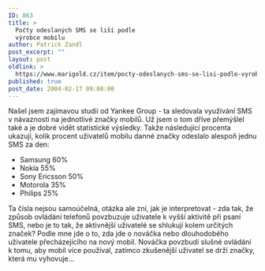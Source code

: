 ```yaml
---
ID: 863
title: >
  Počty odeslaných SMS se liší podle
  výrobce mobilu
author: Patrick Zandl
post_excerpt: ""
layout: post
oldlink: >
  https://www.marigold.cz/item/pocty-odeslanych-sms-se-lisi-podle-vyrobce-mobilu
published: true
post_date: 2004-02-17 09:08:00
---
```

<p>
Našel jsem zajímavou studii od Yankee Group - ta sledovala využívání SMS v návaznosti na jednotlivé značky mobilů. Už jsem o tom dříve přemýšlel také a je dobré vidět statistické výsledky. Takže následující procenta ukazují, kolik procent uživatelů mobilu danné značky odeslalo alespoň jednu SMS za den:</p>

<UL>
<LI>Samsung 60%</LI>
<LI>Nokia 55%</LI>
<LI>Sony Ericsson 50%</LI>
<LI>Motorola 35%</LI>
<LI>Philips 25%</LI></UL>
<p>
Ta čísla nejsou samoúčelná, otázka ale zní, jak je interpretovat - zda tak, že způsob ovládání telefonů povzbuzuje uživatele k vyšší aktivitě při psaní SMS, nebo je to tak, že aktivnější uživatelé se shlukují kolem určitých značek? Podle mne jde o to, zda jde o nováčka nebo dlouhodobého uživatele přecházejícího na nový mobil. Nováčka povzbudí slušné ovládání k tomu, aby mobil více používal, zatímco zkušenější uživatel se drží značky, která mu vyhovuje...</p>
